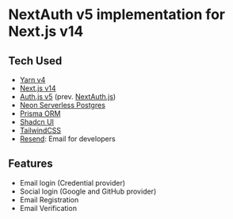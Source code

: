 # NextAuth v5 implementation for Next.js v14

## Tech Used

- [Yarn v4](https://yarnpkg.com/)
- [Next.js v14](https://nextjs.org/)
- [Auth.js v5](https://authjs.dev/) (prev. [NextAuth.js](https://next-auth.js.org/))
- [Neon Serverless Postgres](https://neon.tech/)
- [Prisma ORM](https://www.prisma.io/)
- [Shadcn UI](https://ui.shadcn.com/)
- [TailwindCSS](https://tailwindcss.com/)
- [Resend](https://resend.com/): Email for developers

## Features

- Email login (Credential provider)
- Social login (Google and GitHub provider)
- Email Registration
- Email Verification
